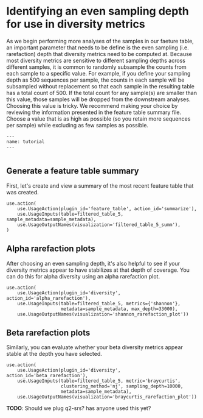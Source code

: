 # Identifying an even sampling depth for use in diversity metrics

As we begin performing more analyses of the samples in our faeture table, an 
important parameter that needs to be define is the even sampling (i.e. 
rarefaction) depth that diversity metrics need to be computed at. Because most
diversity metrics are sensitive to different sampling depths across different
samples, it is common to randomly subsample the counts from each sample to a
specific value. For example, if you define your sampling depth as 500 sequences
per sample, the counts in each sample will be subsampled without replacement so
that each sample in the resulting table has a total count of 500. If the total
count for any sample(s) are smaller than this value, those samples will be
dropped from the downstream analyses. Choosing this value is tricky. We 
recommend making your choice by reviewing the information presented in the 
feature table summary file. Choose a value that is as high as possible (so you
retain more sequences per sample) while excluding as few samples as possible.

```{usage-scope}
---
name: tutorial
---
```

```{usage-selector}
```

## Generate a feature table summary

First, let's create and view a summary of the most recent feature table that
was created.

```{usage}
use.action(
    use.UsageAction(plugin_id='feature_table', action_id='summarize'),
    use.UsageInputs(table=filtered_table_5, sample_metadata=sample_metadata),
    use.UsageOutputNames(visualization='filtered_table_5_summ'),
)
```

## Alpha rarefaction plots

After choosing an even sampling depth, it's also helpful to see if your 
diversity metrics appear to have stabilizes at that depth of coverage. You can
do this for alpha diversity using an alpha rarefaction plot. 

```{usage}
use.action(
    use.UsageAction(plugin_id='diversity', action_id='alpha_rarefaction'),
    use.UsageInputs(table=filtered_table_5, metrics={'shannon'},
                    metadata=sample_metadata, max_depth=33000),
    use.UsageOutputNames(visualization='shannon_rarefaction_plot'))
```

## Beta rarefaction plots

Similarly, you can evaluate whether your beta diversity metrics appear stable
at the depth you have selected.

```{usage}
use.action(
    use.UsageAction(plugin_id='diversity', action_id='beta_rarefaction'),
    use.UsageInputs(table=filtered_table_5, metric='braycurtis',
                    clustering_method='nj', sampling_depth=10000,
                    metadata=sample_metadata),
    use.UsageOutputNames(visualization='braycurtis_rarefaction_plot'))
```

**TODO**: Should we plug q2-srs? has anyone used this yet? 
